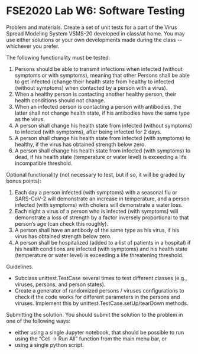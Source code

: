 # FSE2020 Lab W6: Software Testing

Problem and materials. Create a set of unit tests for a part of the Virus Spread Modeling System VSMS-20 developed in class/at home. You may use either solutions or your own developments made during the class -- whichever you prefer.

 

The following functionality must be tested:

1. Persons should be able to transmit infections when infected (without symptoms or with symptoms), meaning that other Persons shall be able to get infected (change their health state from healthy to infected (without symptoms) when contacted by a person with a virus).
2. When a healthy person is contacting another healthy person, their health conditions should not change.
3. When an infected person is contacting a person with antibodies, the latter shall not change health state, if his antibodies have the same type as the virus.
4. A person shall change his health state from infected (without symptoms) to infected (with symptoms), after being infected for 2 days.
5. A person shall change his health state from infected (with symptoms) to healthy, if the virus has obtained strength below zero.
6. A person shall change his health state from infected (with symptoms) to dead, if his health state (temperature or water level) is exceeding a life incompatible threshold.
 

Optional functionality (not necessary to test, but if so, it will be graded by bonus points):

1. Each day a person infected (with symptoms) with a seasonal flu or SARS-CoV-2 will demonstrate an increase in temperature, and a person infected (with symptoms) with cholera will demonstrate a water loss.
2. Each night a virus of a person who is infected (with symptoms) will demonstrate a loss of strength by a factor inversely proportional to that person’s age (can check this roughly).
3. A person shall have an antibody of the same type as his virus, if his virus has obtained strength below zero.
4. A person shall be hospitalized (added to a list of patients in a hospital) if his health conditions are infected (with symptoms) and his health state (temperature or water level) is exceeding a life threatening threshold.
 

Guidelines. 

* Subclass unittest.TestCase several times to test different classes (e.g., viruses, persons, and person states).
* Create a generator of randomized persons / viruses configurations to check if the code works for different parameters in the persons and viruses. Implement this by unittest.TestCase.setUp/tearDown methods.
 

Submitting the solution. You should submit the solution to the problem in one of the following ways:

* either using a single Jupyter notebook, that should be possible to run using the “Cell → Run All” function from the main menu bar, or 
* using a single python script.
